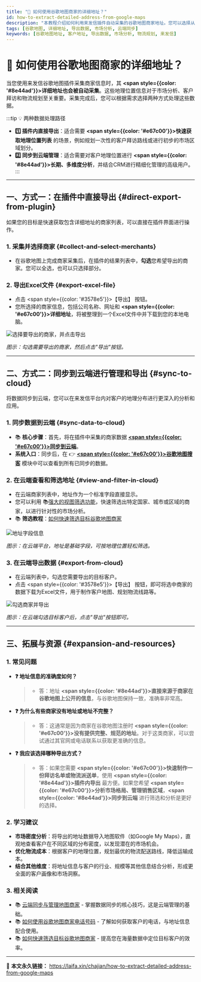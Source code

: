 ```yaml
---
title: "📍 如何使用谷歌地图商家的详细地址？"
id: how-to-extract-detailed-address-from-google-maps
description: "本教程介绍如何利用来发信插件自动采集的谷歌地图商家地址。您可以选择从插件快速导出，或同步到云端进行高级分析和管理，为市场布局、客户拜访和物流规划提供数据支持。"
tags: [谷歌地图, 详细地址, 导出数据, 市场分析, 云端同步]
keywords: [谷歌地图地址, 客户地址, 导出数据, 市场分析, 物流规划, 来发信]
---
```


# 📍 如何使用谷歌地图商家的详细地址？

当您使用来发信谷歌地图插件采集商家信息时，其 **<span style={{color: '#8e44ad'}}>详细地址也会被自动采集</span>**。这些地理位置信息对于市场分析、客户拜访和物流规划至关重要。采集完成后，您可以根据需求选择两种方式处理这些数据。

:::tip 💡 两种数据处理路径

- **1️⃣ 插件内直接导出**：适合需要 **<span style={{color: '#e67c00'}}>快速获取地理位置列表</span>** 的场景，例如规划一次性的客户拜访路线或进行初步的市场区域划分。
- **2️⃣ 同步到云端管理**：适合需要对客户地理位置进行 **<span style={{color: '#8e44ad'}}>长期、多维度分析</span>**，并结合CRM进行精细化管理的高级用户。
  :::

---

## 一、方式一：在插件中直接导出 {#direct-export-from-plugin}

如果您的目标是快速获取包含详细地址的商家列表，可以直接在插件界面进行操作。

### 1. 采集并选择商家 {#collect-and-select-merchants}

- 在谷歌地图上完成商家采集后，在插件的结果列表中，**勾选**您希望导出的商家。您可以全选，也可以只选择部分。

### 2. 导出Excel文件 {#export-excel-file}

- 点击 <span style={{color: '#3578e5'}}>【导出】</span> 按钮。
- 您所选择的商家信息，包括公司名称、网址和 **<span style={{color: '#e67c00'}}>详细地址</span>**，将被整理到一个Excel文件中并下载到您的本地电脑。

![选择要导出的商家，并点击导出](https://cos.files.maozhishi.com/data/web/web-files/img/20250619005021.png)

_图示：勾选需要导出的商家，然后点击"导出"按钮。_

---

## 二、方式二：同步到云端进行管理和导出 {#sync-to-cloud}

将数据同步到云端，您可以在来发信平台内对客户的地理分布进行更深入的分析和应用。

### 1. 同步数据到云端 {#sync-data-to-cloud}

- 📚 **核心步骤**：首先，将在插件中采集的商家数据 [**<span style={{color: '#e67c00'}}>同步到云端</span>**](./cloud-synchronize-merchants-and-centralized-data-management)。
- **系统入口**：同步后，在 👉 [**<span style={{color: '#e67c00'}}>谷歌地图搜客</span>**](https://web.laifaxin.com/search/google-map) 模块中可以查看到所有已同步的数据。

### 2. 在云端查看和筛选地址 {#view-and-filter-in-cloud}

- 在云端商家列表中，地址作为一个标准字段直接显示。
- 您可以利用 📚[强大的视图筛选功能](../zhinan/filter-search-results)，快速筛选出特定国家、城市或区域的商家，以进行针对性的市场分析。
- 📚 **筛选教程**：[如何快速筛选目标谷歌地图商家](./how-to-quickly-filter-target-google-maps-businesses)

![地址字段信息](https://cos.files.maozhishi.com/data/web/web-files/img/20250619005504.png)

_图示：在云端平台，地址是基础字段，可按地理位置轻松筛选。_

### 3. 在云端导出数据 {#export-from-cloud}

- 在云端列表中，勾选您需要导出的目标客户。
- 点击 <span style={{color: '#3578e5'}}>【导出】</span> 按钮，即可将选中商家的数据下载为Excel文件，用于制作客户地图、规划物流线路等。

![勾选商家并导出](https://cos.files.maozhishi.com/data/web/web-files/img/20250619005256.png)

_图示：在云端勾选目标客户后，点击"导出"按钮即可。_

---

## 三、拓展与资源 {#expansion-and-resources}

### 1. 常见问题

- **❓ 地址信息的准确度如何？**

  > - 答：地址 **<span style={{color: '#8e44ad'}}>直接来源于商家在谷歌地图上公开的信息</span>**，与谷歌地图保持一致，准确率非常高。

- **❓ 为什么有些商家没有地址或地址不完整？**

  > - 答：这通常是因为商家在谷歌地图注册时 **<span style={{color: '#e67c00'}}>没有提供完整、规范的地址</span>**。对于这类商家，可以尝试通过其官网或电话联系以获取更准确的信息。

- **❓ 我应该选择哪种导出方式？**
  > - 答：如果您需要 **<span style={{color: '#e67c00'}}>快速制作一份拜访名单或物流派送单</span>**，使用 **<span style={{color: '#8e44ad'}}>插件内导出</span>** 最方便。如果您希望 **<span style={{color: '#e67c00'}}>分析市场格局、管理销售区域</span>**，**<span style={{color: '#8e44ad'}}>同步到云端</span>** 进行筛选和分析是更好的选择。

### 2. 学习建议

- **市场密度分析**：将导出的地址数据导入地图软件（如Google My Maps），直观地查看客户在不同区域的分布密度，以发现潜在的市场机会。
- **优化物流成本**：根据客户的地理位置，规划最优的物流配送路线，降低运输成本。
- **结合其他维度**：将地址信息与客户的行业、规模等其他信息结合分析，形成更全面的客户画像和市场洞察。

### 3. 相关阅读

- 📚 [云端同步与管理地图商家](./cloud-synchronize-merchants-and-centralized-data-management) - 掌握数据同步的核心技巧，这是云端管理的基础。
- 📚 [如何使用谷歌地图商家电话号码](./how-to-extract-phone-number-from-google-maps) - 了解如何获取客户的电话，与地址信息配合使用。
- 📚 [如何快速筛选目标谷歌地图商家](./how-to-quickly-filter-target-google-maps-businesses) - 提高您在海量数据中定位目标客户的效率。

---

🔗 **本文永久链接：** https://laifa.xin/chajian/how-to-extract-detailed-address-from-google-maps
